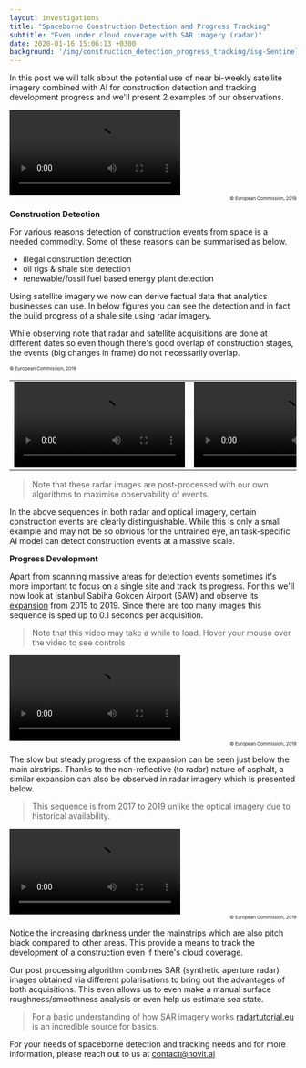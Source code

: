 ```yaml
---
layout: investigations
title: "Spaceborne Construction Detection and Progress Tracking"
subtitle: "Even under cloud coverage with SAR imagery (radar)"
date: 2020-01-16 15:06:13 +0300
background: '/img/construction_detection_progress_tracking/isg-Sentinel_2016-01-09_09-03-cropped.jpg'
---
```


<style type="text/css">
.smalltext {
	font-size: 8px;
}
</style>

In this post we will talk about the potential use of near bi-weekly satellite imagery combined with AI for construction detection and tracking development progress and we'll present 2 examples of our observations.

<div class="embed-responsive embed-responsive-1by1">
    <video class="embed-responsive-item"  autoplay loop controls>
      <source src="{{ "img/construction_detection_progress_tracking/shale/optic/rgb-fast.mp4"  | relative_url }}" type="video/mp4">
    Your browser does not support the video tag.
    </video>
</div>
<div class="smalltext" style="text-align: right;">© European Commission, 2019</div>

**Construction Detection**

For various reasons detection of construction events from space is a needed commodity. Some of these reasons can be summarised as below.
- illegal construction detection
- oil rigs & shale site detection
- renewable/fossil fuel based energy plant detection

Using satellite imagery we now can derive factual data that analytics businesses can use. In below figures you can see the detection and in fact the build progress of a shale site using radar imagery. 

While observing note that radar and satellite acquisitions are done at different dates so even though there's good overlap of construction stages, the events (big changes in frame) do not necessarily overlap.  

<table class="table table-responsive">
    <tr>
        <td>
            <div class="embed-responsive-1by1">
                <video class="embed-responsive-item"  autoplay loop controls>
                  <source src="{{ "img/construction_detection_progress_tracking/shale/radar/output.mp4"  | relative_url }}" type="video/mp4">
                Your browser does not support the video tag.
                </video>
            </div>
        </td>
        <td>
            <div class="embed-responsive-1by1">
                <video class="embed-responsive-item"  autoplay loop controls>
                  <source src="{{ "img/construction_detection_progress_tracking/shale/optic/ucrop/output.mp4"  | relative_url }}" type="video/mp4">
                Your browser does not support the video tag.
                </video>
            </div>
        </td>
    </tr>
    <span class="smalltext" style="text-align: right;">© European Commission, 2019</span>
</table>

> Note that these radar images are post-processed with our own algorithms to maximise observability of events.

In the above sequences in both radar and optical imagery, certain construction events are clearly distinguishable. While this is only a small example and may not be so obvious for the untrained eye, an task-specific AI model can detect construction events at a massive scale.

**Progress Development**

Apart from scanning massive areas for detection events sometimes it's more important to focus on a single site and track its progress. For this we'll now look at Istanbul Sabiha Gokcen Airport (SAW) and observe its [expansion][0] from 2015 to 2019. Since there are too many images this sequence is sped up to 0.1 seconds per acquisition.

> Note that this video may take a while to load. Hover your mouse over the video to see controls

<div class="embed-responsive embed-responsive-1by1">
    <video class="embed-responsive-item" controls>
      <source src="{{ "img/construction_detection_progress_tracking/isg_expansion/optic/output.mp4"  | relative_url }}" type="video/mp4">
    Your browser does not support the video tag.
    </video>
</div>
<div class="smalltext" style="text-align: right;">© European Commission, 2019</div>

The slow but steady progress of the expansion can be seen just below the main airstrips. Thanks to the non-reflective (to radar) nature of asphalt, a similar expansion can also be observed in radar imagery which is presented below. 
>This sequence is from 2017 to 2019 unlike the optical imagery due to historical availability. 

<div class="embed-responsive embed-responsive-1by1">
    <video class="embed-responsive-item" controls>
      <source src="{{ "img/construction_detection_progress_tracking/isg_expansion/radar/output.mp4"  | relative_url }}" type="video/mp4">
    Your browser does not support the video tag.
    </video>
</div>
<div class="smalltext" style="text-align: right;">© European Commission, 2019</div>

Notice the increasing darkness under the mainstrips which are also pitch black compared to other areas. This provide a means to track the development of a construction even if there's cloud coverage.

Our post processing algorithm combines SAR (synthetic aperture radar) images obtained via different polarisations to bring out the advantages of both acquisitions. This even allows us to even make a manual surface roughness/smoothness analysis or even help us estimate sea state.

>For a basic understanding of how SAR imagery works [radartutorial.eu][1] is an incredible source for basics. 

For your needs of spaceborne detection and tracking needs and for more information, please reach out to us at [contact@novit.ai][9]

[0]: https://www.routesonline.com/airports/6063/istanbul-sabiha-gokcen-international-airport/news/279911/new-domestic-terminal-building-at-istanbul-sabiha-gokcen-international-airport-to-boost-passenger-capacity-to-41-million/
[1]: https://www.radartutorial.eu/20.airborne/ab07.en.html
[9]: mailto:contact@novit.ai


<script type="text/javascript">
(function() {
  var links = document.getElementsByTagName('a');
  for (var i = 0; i < links.length; i++) {
    if (/^(https?:)?\/\//.test(links[i].getAttribute('href'))) {
      links[i].target = '_blank';
    }
  }
})();
</script>